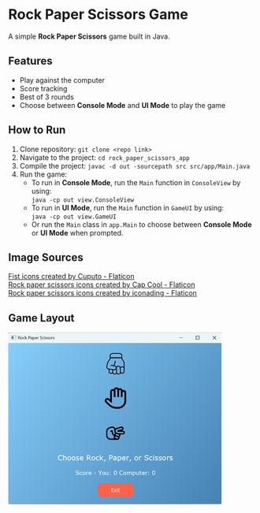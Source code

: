 # Rock Paper Scissors Game

A simple **Rock Paper Scissors** game built in Java.

## Features
- Play against the computer
- Score tracking
- Best of 3 rounds
- Choose between **Console Mode** and **UI Mode** to play the game

## How to Run
1. Clone repository: `git clone <repo link>`
2. Navigate to the project: `cd rock_paper_scissors_app`
3. Compile the project: `javac -d out -sourcepath src src/app/Main.java`
4. Run the game:
    - To run in **Console Mode**, run the `Main` function in `ConsoleView` by using:  
      `java -cp out view.ConsoleView`
    - To run in **UI Mode**, run the `Main` function in `GameUI` by using:  
      `java -cp out view.GameUI`
    - Or run the `Main` class in `app.Main` to choose between **Console Mode** or **UI Mode** when prompted.

## Image Sources
<a href="https://www.flaticon.com/free-icons/fist" title="fist icons">Fist icons created by Cuputo - Flaticon</a> </br>
<a href="https://www.flaticon.com/free-icons/rock-paper-scissors" title="rock paper scissors icons">Rock paper scissors icons created by Cap Cool - Flaticon</a> </br>
<a href="https://www.flaticon.com/free-icons/rock-paper-scissors" title="rock paper scissors icons">Rock paper scissors icons created by iconading - Flaticon</a> </br>

## Game Layout
<img src="src/main/resources/resources/UI_screenshot.png">